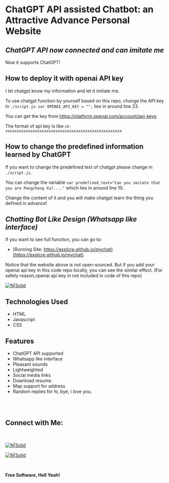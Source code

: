 # ChatGPT API assisted Chatbot: an Attractive Advance Personal Website

## _ChatGPT API now connected and can imitate me_
Now it supports ChatGPT!
## How to deploy it with openai API key
I let chatgpt know my information and let it imitate me.

To use chatgpt function by yourself based on this repo,  change the API key in `./script.js`.
`var OPENAI_API_KEY = "";` lies in around line 23.

You can get the key from https://platform.openai.com/account/api-keys

The format of api key is like `sk-xxxxxxxxxxxxxxxxxxxxxxxxxxxxxxxxxxxxxxxxxxxxxxxxxxx`


## How to change the predefined information learned by ChatGPT
If you want to change the predefined text of chatgpt please change in `./script.js`.

You can change the variable `var predefined_text="Can you imitate that you are Pengcheng Xu?...."` which lies in around line 10. 

Change the content of it and you will make chatgpt learn the thing you defined in advance!

## _Chatting Bot Like Design (Whatsapp like interface)_
If you want to see full function, you can go to: 
- [Running Site: https://explcre.github.io/mychat](https://explcre.github.io/mychat)

Notice that the website above is not open-sourced. But if you add your openai api key in this code repo locally, you can see the similar effect. (For safety reason,openai api key in not included in code of this repo)

[![N|Solid](images/demo.gif)](https://explcre.github.io/ChatGPT-Personalized-Portfolio-Website)

## Technologies Used

- HTML
- Javascript
- CSS

## Features

- ChatGPT API supported
- Whatsapp like interface
- Pleasant sounds
- Lightweighted
- Social media links
- Download resume.
- Map support for address
- Random replies for hi, bye, i love you.

<br><br>

## Connect with Me: 

<br>

[![N|Solid](images/telegram.svg)](https://t.me/)


[![N|Solid](images/instagram.svg)](https://instagram.com/xpc_1025)


<br>

**Free Software, Hell Yeah!**
